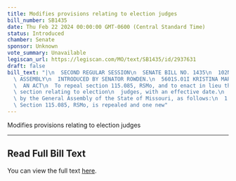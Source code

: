 ```yaml
---
title: Modifies provisions relating to election judges
bill_number: SB1435
date: Thu Feb 22 2024 00:00:00 GMT-0600 (Central Standard Time)
status: Introduced
chamber: Senate
sponsor: Unknown
vote_summary: Unavailable
legiscan_url: https://legiscan.com/MO/text/SB1435/id/2937631
draft: false
bill_text: "|\n  SECOND REGULAR SESSION\n  SENATE BILL NO. 1435\n  102ND GENERA L\
  \ ASSEMBLY\n  INTRODUCED BY SENATOR ROWDEN.\n  5601S.01I KRISTINA MARTIN, Secretary\n\
  \  AN ACT\n  To repeal section 115.085, RSMo, and to enact in lieu thereof one new\
  \ section relating to election\n  judges, with an effective date.\n  Be it enacted\
  \ by the General Assembly of the State of Missouri, as follows:\n  1 Section A.\
  \ Section 115.085, RSMo, is repealed and one new"
---
```

Modifies provisions relating to election judges

---

## Read Full Bill Text

You can view the full text [here](https://legiscan.com/MO/text/SB1435/id/2937631).
